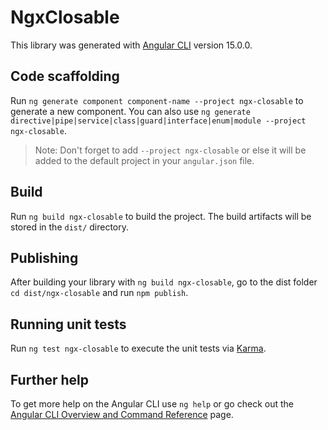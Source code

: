 # NgxClosable

This library was generated with [Angular CLI](https://github.com/angular/angular-cli) version 15.0.0.

## Code scaffolding

Run `ng generate component component-name --project ngx-closable` to generate a new component. You can also use `ng generate directive|pipe|service|class|guard|interface|enum|module --project ngx-closable`.
> Note: Don't forget to add `--project ngx-closable` or else it will be added to the default project in your `angular.json` file. 

## Build

Run `ng build ngx-closable` to build the project. The build artifacts will be stored in the `dist/` directory.

## Publishing

After building your library with `ng build ngx-closable`, go to the dist folder `cd dist/ngx-closable` and run `npm publish`.

## Running unit tests

Run `ng test ngx-closable` to execute the unit tests via [Karma](https://karma-runner.github.io).

## Further help

To get more help on the Angular CLI use `ng help` or go check out the [Angular CLI Overview and Command Reference](https://angular.io/cli) page.
